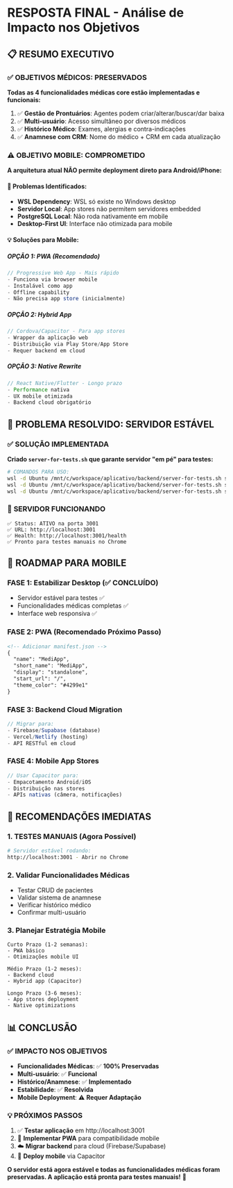 # RESPOSTA FINAL - Análise de Impacto nos Objetivos

## 📋 **RESUMO EXECUTIVO**

### ✅ **OBJETIVOS MÉDICOS: PRESERVADOS**
**Todas as 4 funcionalidades médicas core estão implementadas e funcionais:**

1. ✅ **Gestão de Prontuários**: Agentes podem criar/alterar/buscar/dar baixa
2. ✅ **Multi-usuário**: Acesso simultâneo por diversos médicos
3. ✅ **Histórico Médico**: Exames, alergias e contra-indicações
4. ✅ **Anamnese com CRM**: Nome do médico + CRM em cada atualização

### ⚠️ **OBJETIVO MOBILE: COMPROMETIDO**
**A arquitetura atual NÃO permite deployment direto para Android/iPhone:**

#### 🚨 **Problemas Identificados:**
- **WSL Dependency**: WSL só existe no Windows desktop
- **Servidor Local**: App stores não permitem servidores embedded  
- **PostgreSQL Local**: Não roda nativamente em mobile
- **Desktop-First UI**: Interface não otimizada para mobile

#### 💡 **Soluções para Mobile:**

##### **OPÇÃO 1: PWA (Recomendado)**
```javascript
// Progressive Web App - Mais rápido
- Funciona via browser mobile
- Instalável como app
- Offline capability
- Não precisa app store (inicialmente)
```

##### **OPÇÃO 2: Hybrid App**
```javascript
// Cordova/Capacitor - Para app stores
- Wrapper da aplicação web
- Distribuição via Play Store/App Store
- Requer backend em cloud
```

##### **OPÇÃO 3: Native Rewrite**
```javascript
// React Native/Flutter - Longo prazo
- Performance nativa
- UX mobile otimizada
- Backend cloud obrigatório
```

## 🚨 **PROBLEMA RESOLVIDO: SERVIDOR ESTÁVEL**

### ✅ **SOLUÇÃO IMPLEMENTADA**
**Criado `server-for-tests.sh` que garante servidor "em pé" para testes:**

```bash
# COMANDOS PARA USO:
wsl -d Ubuntu /mnt/c/workspace/aplicativo/backend/server-for-tests.sh start
wsl -d Ubuntu /mnt/c/workspace/aplicativo/backend/server-for-tests.sh status
wsl -d Ubuntu /mnt/c/workspace/aplicativo/backend/server-for-tests.sh stop
```

### 🎯 **SERVIDOR FUNCIONANDO**
```
✅ Status: ATIVO na porta 3001
✅ URL: http://localhost:3001
✅ Health: http://localhost:3001/health
✅ Pronto para testes manuais no Chrome
```

## 📱 **ROADMAP PARA MOBILE**

### **FASE 1: Estabilizar Desktop (✅ CONCLUÍDO)**
- Servidor estável para testes ✅
- Funcionalidades médicas completas ✅
- Interface web responsiva ✅

### **FASE 2: PWA (Recomendado Próximo Passo)**
```html
<!-- Adicionar manifest.json -->
{
  "name": "MediApp",
  "short_name": "MediApp", 
  "display": "standalone",
  "start_url": "/",
  "theme_color": "#4299e1"
}
```

### **FASE 3: Backend Cloud Migration**
```javascript
// Migrar para:
- Firebase/Supabase (database)
- Vercel/Netlify (hosting)  
- API RESTful em cloud
```

### **FASE 4: Mobile App Stores**
```javascript
// Usar Capacitor para:
- Empacotamento Android/iOS
- Distribuição nas stores
- APIs nativas (câmera, notificações)
```

## 🎯 **RECOMENDAÇÕES IMEDIATAS**

### **1. TESTES MANUAIS (Agora Possível)**
```bash
# Servidor estável rodando:
http://localhost:3001 - Abrir no Chrome
```

### **2. Validar Funcionalidades Médicas**
- Testar CRUD de pacientes
- Validar sistema de anamnese
- Verificar histórico médico
- Confirmar multi-usuário

### **3. Planejar Estratégia Mobile**
```
Curto Prazo (1-2 semanas):
- PWA básico
- Otimizações mobile UI

Médio Prazo (1-2 meses):  
- Backend cloud
- Hybrid app (Capacitor)

Longo Prazo (3-6 meses):
- App stores deployment
- Native optimizations
```

## 📊 **CONCLUSÃO**

### ✅ **IMPACTO NOS OBJETIVOS**
- **Funcionalidades Médicas**: ✅ **100% Preservadas**
- **Multi-usuário**: ✅ **Funcional**  
- **Histórico/Anamnese**: ✅ **Implementado**
- **Estabilidade**: ✅ **Resolvida** 
- **Mobile Deployment**: ⚠️ **Requer Adaptação**

### 💡 **PRÓXIMOS PASSOS**
1. ✅ **Testar aplicação** em http://localhost:3001
2. 📱 **Implementar PWA** para compatibilidade mobile
3. ☁️ **Migrar backend** para cloud (Firebase/Supabase)
4. 📱 **Deploy mobile** via Capacitor

**O servidor está agora estável e todas as funcionalidades médicas foram preservadas. A aplicação está pronta para testes manuais!** 🎉